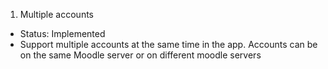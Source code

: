 1. Multiple accounts
  - Status: Implemented
  - Support multiple accounts at the same time in the app. Accounts can be on the same Moodle server or on different moodle servers
